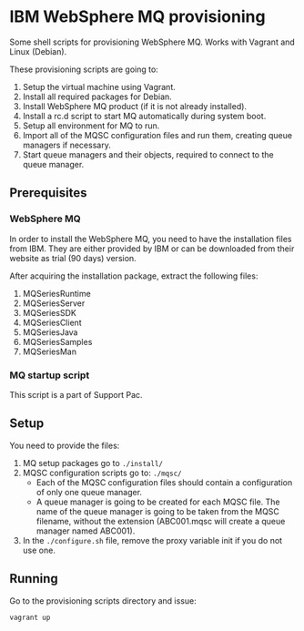 IBM WebSphere MQ provisioning
===============

Some shell scripts for provisioning WebSphere MQ. Works with Vagrant and Linux (Debian).

These provisioning scripts are going to:

1. Setup the virtual machine using Vagrant.
1. Install all required packages for Debian.
1. Install WebSphere MQ product (if it is not already installed).
1. Install a rc.d script to start MQ automatically during system boot.
1. Setup all environment for MQ to run.
1. Import all of the MQSC configuration files and run them, creating queue managers if necessary.
1. Start queue managers and their objects, required to connect to the queue manager.


## Prerequisites
### WebSphere MQ
In order to install the WebSphere MQ, you need to have the installation files from IBM. They are either provided by IBM or can be downloaded from their website as trial (90 days) version.

After acquiring the installation package, extract the following files:

1. MQSeriesRuntime
2. MQSeriesServer
3. MQSeriesSDK
4. MQSeriesClient
5. MQSeriesJava
6. MQSeriesSamples
7. MQSeriesMan

### MQ startup script
This script is a part of Support Pac.

## Setup
You need to provide the files:

1. MQ setup packages go to ```./install/```
1. MQSC configuration scripts go to: ```./mqsc/```
    * Each of the MQSC configuration files should contain a configuration of only one queue manager.
    * A queue manager is going to be created for each MQSC file. The name of the queue manager is going to be taken from the MQSC filename, without the extension (ABC001.mqsc will create a queue manager named ABC001).
1. In the ```./configure.sh``` file, remove the proxy variable init if you do not use one.
## Running
Go to the provisioning scripts directory and issue:

    vagrant up
